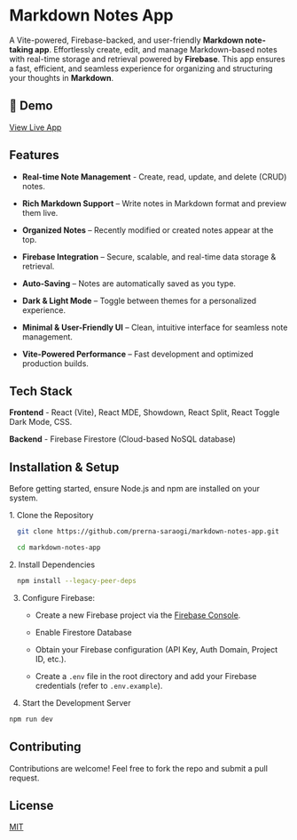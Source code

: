 #  Markdown Notes App


A Vite-powered, Firebase-backed, and user-friendly **Markdown note-taking app**. Effortlessly create, edit, and manage Markdown-based notes with real-time storage and retrieval powered by **Firebase**. This app ensures a fast, efficient, and seamless experience for organizing and structuring your thoughts in **Markdown**.


## 🚀 Demo

[View Live App](https://markdown-notes-firebase.netlify.app/)


## Features

- **Real-time Note Management** - Create, read, update, and delete (CRUD) notes.

- **Rich Markdown Support** – Write notes in Markdown format and preview them live.

- **Organized Notes** – Recently modified or created notes appear at the top.

- **Firebase Integration** – Secure, scalable, and real-time data storage & retrieval.

- **Auto-Saving** – Notes are automatically saved as you type.

- **Dark & Light Mode** – Toggle between themes for a personalized experience.

- **Minimal & User-Friendly UI** – Clean, intuitive interface for seamless note management.

- **Vite-Powered Performance** – Fast development and optimized production builds.
  

## Tech Stack

**Frontend** - React (Vite), React MDE, Showdown, React Split, React Toggle Dark Mode, CSS.

**Backend** - Firebase Firestore (Cloud-based NoSQL database)
  

## Installation & Setup

Before getting started, ensure Node.js and npm are installed on your system.

 1️. Clone the Repository


 ```bash
   git clone https://github.com/prerna-saraogi/markdown-notes-app.git

```

```bash
  cd markdown-notes-app
```

 2️. Install Dependencies


```bash
  npm install --legacy-peer-deps
```

3. Configure Firebase:
   
    - Create a new Firebase project via the [Firebase Console](https://console.firebase.google.com/).
      
    - Enable Firestore Database
      
    - Obtain your Firebase configuration (API Key, Auth Domain, Project ID, etc.).
      
    - Create a `.env` file in the root directory and add your Firebase credentials (refer to `.env.example`).

4. Start the Development Server

   
``` bash 
npm run dev
```


## Contributing

Contributions are welcome! Feel free to fork the repo and submit a pull request.


## License

[MIT](LICENSE)


